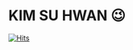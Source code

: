 # KIM SU HWAN 😉
[![Hits](https://hits.seeyoufarm.com/api/count/incr/badge.svg?url=https%3A%2F%2Fgithub.com%2Fsshkim1013&count_bg=%2373D7DC&title_bg=%2337C3DC&icon=&icon_color=%23E7E7E7&title=hits&edge_flat=false)](https://hits.seeyoufarm.com)
